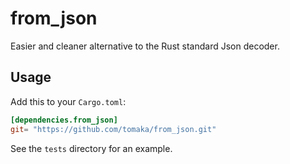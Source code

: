 # from_json

Easier and cleaner alternative to the Rust standard Json decoder.

## Usage

Add this to your `Cargo.toml`:

```toml
[dependencies.from_json]
git= "https://github.com/tomaka/from_json.git"
```

See the `tests` directory for an example.
